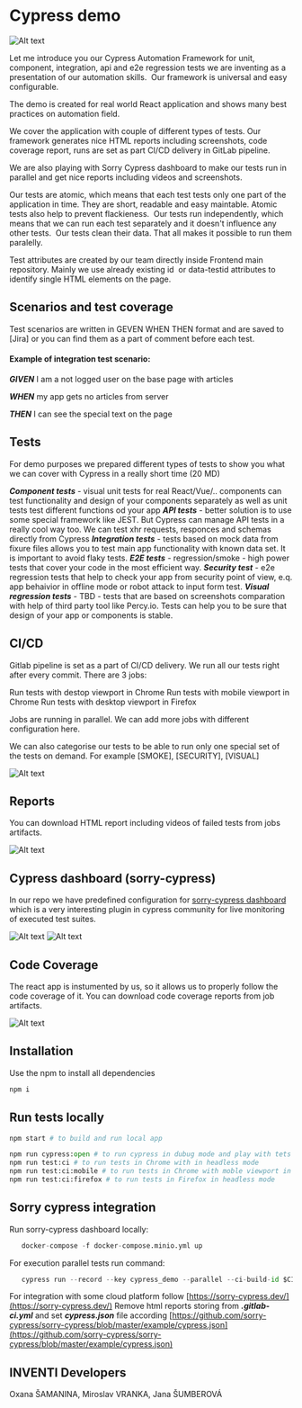 # Cypress demo

![Alt text](img/pyramid.png?raw=true "Cypress automation testing pyramid")

Let me introduce you our Cypress Automation Framework for unit, component, integration, api and e2e regression tests we are inventing as a presentation of our automation skills. 
Our framework is universal and easy configurable.

The demo is created for real world React application and shows many best practices on automation field.

We cover the application with couple of different types of tests. Our framework generates nice HTML reports including screenshots, code coverage report, runs are set as part CI/CD delivery in GitLab pipeline.

We are also playing with Sorry Cypress dashboard to make our tests run in parallel and get nice reports including videos and screenshots. 

Our tests are atomic, which means that each test tests only one part of the application in time. They are short, readable and easy maintable. Atomic tests also help to prevent flackieness. 
Our tests run independently, which means that we can run each test separately and it doesn't influence any other tests.  Our tests clean their data. That all makes it possible to run them paralelly. 

Test attributes are created by our team directly inside Frontend main repository. Mainly we use already existing id  or data-testid attributes to identify single HTML elements on the page. 

## Scenarios and test coverage 

Test scenarios are written in GEVEN WHEN THEN format and are saved to [Jira] or you can find them as a part of comment before each test.

#### Example of integration test scenario:

***GIVEN*** I am a not logged user on the base page with articles

***WHEN*** my app gets no articles from server

***THEN*** I can see the special text on the page

## Tests

For demo purposes we prepared different types of tests to show you what we can cover with Cypress in a really short time (20 MD)

***Component tests*** - visual unit tests for real React/Vue/.. components can test functionality and design of your components separately as well as unit tests test different functions od your app
***API tests*** - better solution is to use some special framework like JEST. But Cypress can manage API tests in a really cool way too. We can test xhr requests, responces and schemas directly from Cypress
***Integration tests*** - tests based on mock data from fixure files allows you to test main app functionality with known data set. It is important to avoid flaky tests.
***E2E tests*** - regression/smoke - high power tests that cover your code in the most efficient way.
***Security test*** - e2e regression tests that help to check your app from security point of view, e.q. app behaivior in offline mode or robot attack to input form test.
***Visual regression tests*** - TBD - tests that are based on screenshots comparation with help of third party tool like Percy.io. Tests can help you to be sure that design of your app or components is stable.


## CI/CD

Gitlab pipeline is set as a part of CI/CD delivery. We run all our tests right after every commit. There are 3 jobs:

Run tests with destop viewport in Chrome
Run tests with mobile viewport in Chrome
Run tests with desktop viewport in Firefox

Jobs are running in parallel. We can add more jobs with different configuration here.

We can also categorise our tests to be able to run only one special set of the tests on demand. For example [SMOKE], [SECURITY], [VISUAL]

![Alt text](img/pipeline.png?raw=true "CI/CD pipeline")

## Reports

You can download HTML report including videos of failed tests from jobs artifacts.

![Alt text](img/report.png?raw=true "Cypress Mochawesome HTML report")

## Cypress dashboard (sorry-cypress)
In our repo we have predefined configuration for [sorry-cypress dashboard](https://sorry-cypress.dev/) which is a very interesting plugin in cypress community for live monitoring of executed test suites.

![Alt text](img/sorry.png?raw=true "Cypress dashboard")
![Alt text](img/sorry2.png?raw=true "Cypress dashboard")

## Code Coverage

The react app is instumented by us, so it allows us to properly follow the code coverage of it. You can download code coverage reports from job artifacts.

![Alt text](img/codecoverage.png?raw=true "Cypress code coverage of app")

## Installation

Use the npm to install all dependencies

```bash
npm i
```

## Run tests locally

```python
npm start # to build and run local app

npm run cypress:open # to run cypress in dubug mode and play with tets
npm run test:ci # to run tests in Chrome with in headless mode
npm run test:ci:mobile # to run tests in Chrome with moble viewport in headless mode 
npm run test:ci:firefox # to run tests in Firefox in headless mode 
```

## Sorry cypress integration 
Run sorry-cypress dashboard locally: 
```python
   docker-compose -f docker-compose.minio.yml up 
```
For execution parallel tests run command:
```python
   cypress run --record --key cypress_demo --parallel --ci-build-id $CI_CONCURRENT_ID   
```
For integration with some cloud platform follow [https://sorry-cypress.dev/](https://sorry-cypress.dev/)
Remove html reports storing from ***.gitlab-ci.yml*** and set ***cypress.json*** file according [https://github.com/sorry-cypress/sorry-cypress/blob/master/example/cypress.json](https://github.com/sorry-cypress/sorry-cypress/blob/master/example/cypress.json)

## INVENTI Developers 
Oxana ŠAMANINA, Miroslav VRANKA, Jana ŠUMBEROVÁ